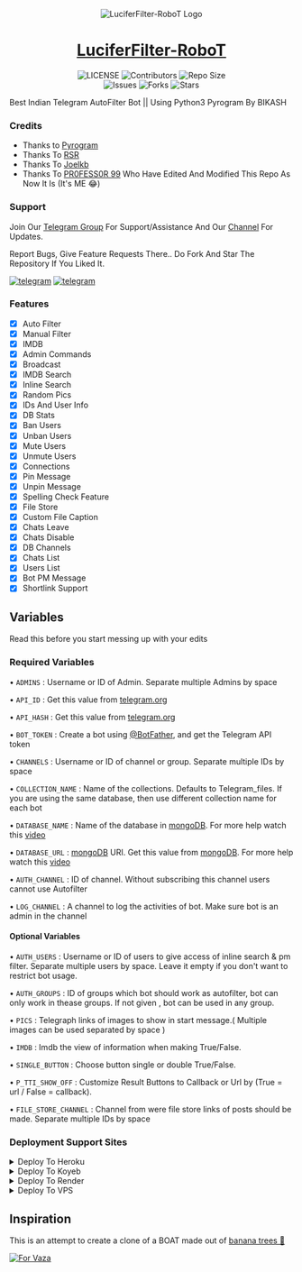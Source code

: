 <p align="center">
  <img src="https://graph.org/file/a6f99f5b71a20468b3180.jpg" alt="LuciferFilter-RoboT Logo">
</p>
<h1 align="center">
<a href="https://telegram.dog/LuciferFilter_Robot">LuciferFilter-RoboT</a>
</h1>

<p align="center">
    <img src="https://img.shields.io/github/license/Pr0fess0r99/LuciferFilter-RoboT?style=for-the-badge&logo=appveyor" alt="LICENSE">
    <img src="https://img.shields.io/github/contributors/Pr0fess0r99/LuciferFilter-RoboT?style=for-the-badge&logo=appveyor" alt="Contributors">
    <img src="https://img.shields.io/github/repo-size/Pr0fess0r99/LuciferFilter-RoboT?style=for-the-badge&logo=appveyor" alt="Repo Size"> <br>
    <img src="https://img.shields.io/github/issues/Pr0fess0r99/LuciferFilter-RoboT?style=for-the-badge&logo=appveyor" alt="Issues">
    <img src="https://img.shields.io/github/forks/Pr0fess0r99/LuciferFilter-RoboT?style=for-the-badge&logo=appveyor" alt="Forks">
    <img src="https://img.shields.io/github/stars/Pr0fess0r99/LuciferFilter-RoboT?style=for-the-badge&logo=appveyor" alt="Stars">
</p>

Best Indian Telegram AutoFilter Bot || Using Python3 Pyrogram By BIKASH 

### Credits

- Thanks to [Pyrogram](https://github.com/pyrogram/pyrogram)
- Thanks To [RSR](https://github.com/RSR-TG-Info)
- Thanks To [Joelkb](https://github.com/Joelkb) 
- Thanks To [PR0FESS0R 99](https://github.com/Pr0fess0r99) Who Have Edited And Modified This Repo As Now It Is (It's ME 😂)

### Support

Join Our [Telegram Group](https://t.me/TechProjectsChats) For Support/Assistance And Our [Channel](https://telegram.dog/TechProjectsUpdates) For Updates.

Report Bugs, Give Feature Requests There..
Do Fork And Star The Repository If You Liked It.

<a href="https://telegram.dog/TechProjectsUpdates"><img alt="telegram" src="https://img.shields.io/badge/TECH Projects-%22B1B17.svg?&logo=telegram&logoColor=white"></a>
<a href="https://telegram.dog/TechProjectsChats"><img alt="telegram" src="https://img.shields.io/badge/TECH Support Chat-%22B1B17.svg?&logo=telegram&logoColor=white"></a>

### Features

- [x] Auto Filter 
- [x] Manual Filter
- [x] IMDB
- [x] Admin Commands 
- [x] Broadcast
- [x] IMDB Search
- [x] Inline Search
- [x] Random Pics
- [x] IDs And User Info
- [x] DB Stats
- [x] Ban Users
- [x] Unban Users
- [x] Mute Users
- [x] Unmute Users 
- [x] Connections
- [x] Pin Message
- [x] Unpin Message 
- [x] Spelling Check Feature
- [x] File Store
- [x] Custom File Caption 
- [x] Chats Leave
- [x] Chats Disable 
- [x] DB Channels
- [x] Chats List 
- [x] Users List
- [x] Bot PM Message 
- [x] Shortlink Support 

## Variables

Read this before you start messing up with your edits

### Required Variables

• `ADMINS` : Username or ID of Admin. Separate multiple Admins by space

• `API_ID` : Get this value from [telegram.org](https://my.telegram.org/apps)

• `API_HASH` : Get this value from [telegram.org](https://my.telegram.org/apps)

• `BOT_TOKEN` : Create a bot using [@BotFather](https://telegram.dog/BotFather), and get the Telegram API token

• `CHANNELS` : Username or ID of channel or group. Separate multiple IDs by space

• `COLLECTION_NAME` : Name of the collections. Defaults to Telegram_files. If you are using the same database, then use different collection name for each bot

• `DATABASE_NAME` : Name of the database in [mongoDB](https://www.mongodb.com/). For more help watch this [video](https://youtu.be/mD9veNL7KoE)

• `DATABASE_URL` : [mongoDB](https://www.mongodb.com/) URI. Get this value from [mongoDB](https://www.mongodb.com/). For more help watch this [video](https://youtu.be/mD9veNL7KoE)

• `AUTH_CHANNEL` : ID of channel. Without subscribing this channel users cannot use Autofilter

• `LOG_CHANNEL` : A channel to log the activities of bot. Make sure bot is an admin in the channel

#### Optional Variables

• `AUTH_USERS` : Username or ID of users to give access of inline search & pm filter. Separate multiple users by space. Leave it empty if you don't want to restrict bot usage.

• `AUTH_GROUPS` : ID of groups which bot should work as autofilter, bot can only work in thease groups. If not given , bot can be used in any group.

• `PICS` : Telegraph links of images to show in start message.( Multiple images can be used separated by space )

• `IMDB` : Imdb the view of information when making True/False.

• `SINGLE_BUTTON` : Choose button single or double True/False.

• `P_TTI_SHOW_OFF` : Customize Result Buttons to Callback or Url by (True = url / False = callback).

• `FILE_STORE_CHANNEL` : Channel from were file store links of posts should be made. Separate multiple IDs by space

### Deployment Support Sites 

<details><summary>Deploy To Heroku</summary>
<p>
<br>
<a href="https://heroku.com/deploy?template=https://github.com/Pr0fess0r99/LuciferFilter-RoboT">
  <img src="https://www.herokucdn.com/deploy/button.svg" alt="Deploy To Heroku">
</a>
</p>
</details>

<details><summary>Deploy To Koyeb</summary>
<br>
<a href="https://app.koyeb.com/deploy?type=git&repository=github.com/Pr0fess0r99/LuciferFilter-RoboT&branch=main&name=luciferfilterrobot">
  <img src="https://www.koyeb.com/static/images/deploy/button.svg" alt="Deploy To Koyeb">
</a>
</details>

<details><summary>Deploy To Render</summary>
<br>
<a href="https://render.com/deploy?repo=https://github.com/Pr0fess0r99/LuciferFilter-RoboT/tree/web">
<img src="https://render.com/images/deploy-to-render-button.svg" alt="Deploy to Render">
</a>
</details>

<details><summary>Deploy To VPS</summary>
<p>
<pre>
git clone https://github.com/Pr0fess0r99/LuciferFilter-RoboT 
# Install Packages
pip3 install -U -r requirements.txt
Edit config.py with variables as given below then run bot
python3 bot.py
</pre>
</p>
</details>

## Inspiration
This is an attempt to create a clone of a BOAT made out of [banana trees 🌳](https://telegram.dog/GetTGLink/4187)

[![For Vaza](https://telegra.ph/file/e743b0c8a04252774bac2.jpg)](https://telegra.ph/file/98342dc186fd7484cba91.mp4 "Oru Kootam Vazhakalk samarpikkunnu")
